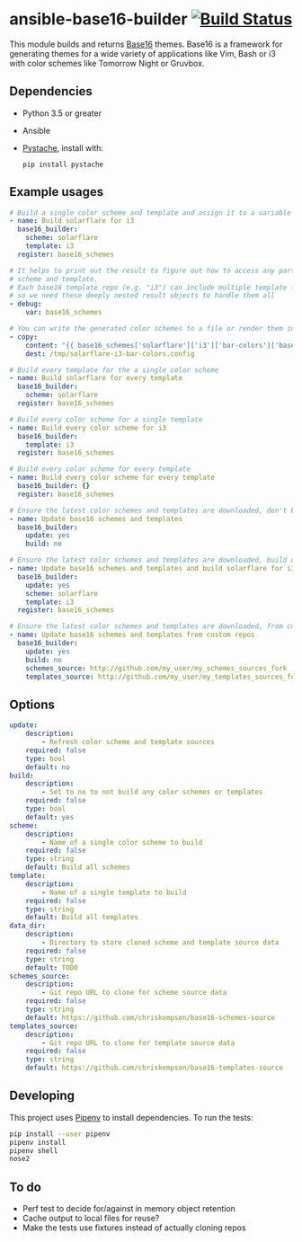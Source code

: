 ansible-base16-builder [![Build Status](https://travis-ci.org/mnussbaum/ansible-base16-builder.svg?branch=master)](https://travis-ci.org/mnussbaum/ansible-base16-builder)
================

This module builds and returns [Base16](https://github.com/chriskempson/base16)
themes. Base16 is a framework for generating themes for a wide variety of
applications like Vim, Bash or i3 with color schemes like Tomorrow Night or
Gruvbox.

## Dependencies

* Python 3.5 or greater
* Ansible
* [Pystache](https://github.com/defunkt/pystache), install with:

    ```
    pip install pystache
    ```

## Example usages

```yaml
# Build a single color scheme and template and assign it to a variable
- name: Build solarflare for i3
  base16_builder:
    scheme: solarflare
    template: i3
  register: base16_schemes

# It helps to print out the result to figure out how to access any particular
# scheme and template.
# Each base16 template repo (e.g. "i3") can include multiple template files,
# so we need these deeply nested result objects to handle them all
- debug:
    var: base16_schemes

# You can write the generated color schemes to a file or render them into config templates
- copy:
    content: "{{ base16_schemes['solarflare']['i3']['bar-colors']['base16-tomorrow-night.config'] }}"
    dest: /tmp/solarflare-i3-bar-colors.config

# Build every template for the a single color scheme
- name: Build solarflare for every template
  base16_builder:
    scheme: solarflare
  register: base16_schemes

# Build every color scheme for a single template
- name: Build every color scheme for i3
  base16_builder:
    template: i3
  register: base16_schemes

# Build every color scheme for every template
- name: Build every color scheme for every template
  base16_builder: {}
  register: base16_schemes

# Ensure the latest color schemes and templates are downloaded, don't build anything
- name: Update base16 schemes and templates
  base16_builder:
    update: yes
    build: no

# Ensure the latest color schemes and templates are downloaded, build one
- name: Update base16 schemes and templates and build solarflare for i3
  base16_builder:
    update: yes
    scheme: solarflare
    template: i3
  register: base16_schemes

# Ensure the latest color schemes and templates are downloaded, from custom repos
- name: Update base16 schemes and templates from custom repos
  base16_builder:
    update: yes
    build: no
    schemes_source: http://github.com/my_user/my_schemes_sources_fork
    templates_source: http://github.com/my_user/my_templates_sources_fork
```

## Options

```yaml
update:
    description:
        - Refresh color scheme and template sources
    required: false
    type: bool
    default: no
build:
    description:
        - Set to no to not build any color schemes or templates
    required: false
    type: bool
    default: yes
scheme:
    description:
        - Name of a single color scheme to build
    required: false
    type: string
    default: Build all schemes
template:
    description:
        - Name of a single template to build
    required: false
    type: string
    default: Build all templates
data_dir:
    description:
        - Directory to store cloned scheme and template source data
    required: false
    type: string
    default: TODO
schemes_source:
    description:
        - Git repo URL to clone for scheme source data
    required: false
    type: string
    default: https://github.com/chriskempson/base16-schemes-source
templates_source:
    description:
        - Git repo URL to clone for template source data
    required: false
    type: string
    default: https://github.com/chriskempson/base16-templates-source
```

## Developing

This project uses [Pipenv](https://github.com/pypa/pipenv) to install
dependencies. To run the tests:

```bash
pip install --user pipenv
pipenv install
pipenv shell
nose2
```

## To do

* Perf test to decide for/against in memory object retention
* Cache output to local files for reuse?
* Make the tests use fixtures instead of actually cloning repos
